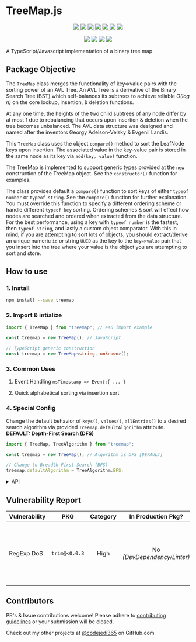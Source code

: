 # TreeMap.js

<p align="center">
  <a href="https://www.npmjs.com/package/treemap.js">
    <img src="https://img.shields.io/npm/v/treemap.js" />
  </a>
  <img src="https://img.shields.io/npm/l/treemap.js?color=yellow">
  <a href="https://github.com/codejedi365/treemap-js/blob/main/CHANGELOG.md">
    <img src="https://img.shields.io/badge/&#9741-changelog-yellow">
  </a>
  <a href="https://github.com/codejedi365/treemap-js/actions/workflows/ci.yml">
    <img src="https://github.com/codejedi365/treemap-js/actions/workflows/ci.yml/badge.svg" >
  </a>
  <a href="https://github.com/codejedi365/treemap-js/issues">
    <img src="https://img.shields.io/github/issues/codejedi365/treemap-js">
  </a>
  <img src="https://img.shields.io/badge/dependencies-0-success">
  <img src="https://img.shields.io/snyk/vulnerabilities/npm/treemap.js">
</p>
<p align="center">
  <img src="https://img.shields.io/npm/dependency-version/treemap.js/dev/webpack">
  <img src="https://img.shields.io/node/v-lts/treemap.js?color=blue">
  <img src="https://img.shields.io/bundlephobia/min/treemap.js" />
  <img src="https://img.shields.io/github/last-commit/codejedi365/treemap-js">
</p>

A TypeScript/Javascript implementation of a binary tree map.

## Package Objective

The `TreeMap` class merges the functionality of key=>value pairs with the
sorting power of an AVL Tree. An AVL Tree is a derivative of the Binary Search
Tree (BST) which self-balances its subtrees to achieve reliable _O(log n)_ on
the core lookup, insertion, & deletion functions.

At any one time, the heights of the two child subtrees of any node differ by at
most 1 due to rebalancing that occurs upon insertion & deletion when the tree
becomes unbalanced. The AVL data structure was designed and named after the
inventors Georgy Adelson-Velsky & Evgenii Landis.

This `TreeMap` class uses the object `compare()` method to sort the LeafNode
keys upon insertion. The associated value in the key-value pair is stored in the
same node as its key via `add(key, value)` function.

The TreeMap is implemented to support generic types provided at the `new`
construction of the TreeMap object. See the `constructor()` function for
examples.

The class provides default a `compare()` function to sort keys of either
`typeof number` or `typeof string`. See the `compare()` function for further
explanation. You must override this function to specify a different ordering
scheme or handle different `typeof key` sorting. Ordering schemes & sort will
effect how nodes are searched and ordered when extracted from the data
structure. For the best performance, using a key with `typeof number` is the
fastest, then `typeof string`, and lastly a custom object comparator. With this
in mind, if you are attempting to sort lots of objects, you should
extract/derive an unique numeric `id` or string `UUID` as the key to the
`key=>value` pair that you insert into the tree where your value is the object
you are attempting to sort and store.

## How to use

### 1. Install

```sh
npm install --save treemap
```

### 2. Import & intialize

```js
import { TreeMap } from "treemap"; // es6 import example

const treemap = new TreeMap(); // JavaScript
```

```ts
// TypeScript generic construction
const treemap = new TreeMap<string, unknown>();
```

### 3. Common Uses

1.  Event Handling `msTimestamp => Event:{ ... }`

2.  Quick alphabetical sorting via insertion sort

### 4. Special Config

Change the default behavior of `keys()`, `values()`, `allEntries()` to a desired
search algorithm via provided `Treemap.defaultAlgorithm` attribute. **DEFAULT:
Depth-First Search (DFS)**

```ts
import { TreeMap, TreeAlgorithm } from "treemap";

const treemap = new TreeMap(); // Algorithm is DFS [DEFAULT]

// Change to Breadth-First Search (BFS)
treemap.defaultAlgorithm = TreeAlgorithm.BFS;
```

<details>
<summary size="2">API</summary>

## API

<!-- lint disable no-emphasis-as-heading -->

### `ENUM TreeAlgorithm`

Defined constanjs to define supported search algorithms for traversing a binary
tree.

**`ENUM TreeAlgorithm.DFS`**

**`ENUM TreeAlgorithm.BFS`**

### `TreeMap`

**`defaultAlgorithm: TreeAlgorithm`**

Enum to specify which search algorithm to use by default in methods. See
[TreeAlgorithm](#enum-treealgorithm) for possible values.

**`constructor(): new TreeMap`**

Creates a new `TreeMap` object with 0 nodes. Initializes with DFS as the
`defaultAlgorithm`.

Example use:

```ts
// 1. Explicit type mapping
const numbertree = new TreeMap<number, unknown>();

// 2. Dynamic type mapping
const key: string = "alphanumeric";
const data: number = 1;
const treemap = new TreeMap<typeof key, typeof data>();
```

**`first(): T | false`**

Finds the value of the first key in the dataset determined by the depth-first
search algorithm @returns the value

**`firstKey(): K | false`**

Finds the first key in the dataset determined via the depth-first search
algorithm @returns the key

**`last(): T | false`**

Finds the value with the last key in the dataset determined by the depth-first
search algorithm @returns the value

**`lastKey(): K | false`**

Finds the last key in the dataset determined via the depth-first search
algorithm @returns the key

**`fetch(key: K): T | null`**

Finds the value/data of the key=>value pair contained in the tree's nodes which
matches the specified key @param key the key to search for @returns the data
stored by the specified key

**`isKey(key: K): boolean`**

Determines if a specified key is in the TreeMap @param key the key to search for
@returns `True` if key exists, otherwise `False`

**`keys(): K[]`**

Returns all keys in the TreeMap according to the set `defaultAlgorithm`.
@returns an array of all keys

**`dfsKeys(): K[]`**

Returns all keys in the TreeMap defined by a Depth-First Search regardless of
the value of `treemap.defaultAlgorithm`. @returns an array of all keys in DFS
order

**`bfsKeys(): K[]`**

Returns all keys in the TreeMap defined by a Breadth-First Search regardless of
the value of `treemap.defaultAlgorithm`. @returns an array of all keys in BFS
order

**`values(): T[]`**

Returns all values in the TreeMap according to the order of keys found via the
set `defaultAlgorithm`. @returns an array of all values

**`dfsValues(): T[]`**

Returns all values in the TreeMap defined by a Depth-First Search of the
associated keys regardless of the value of `treemap.defaultAlgorithm`. @returns
an array of all values based on DFS order

**`bfsValues(): T[]`**

Returns all values in the TreeMap defined by a Breadth-First Search of the
associated keys regardless of the value of `treemap.defaultAlgorithm`. @returns
an array of all values based on BFS order

**`allEntries(): [K, T][]`**

Returns all key-value pairs as an entry `[key, value]` according to the order of
keys found via the set `defaultAlgorithm`. @returns an array of all key-value
pairs

**`dfsEntries(): [K, T][]`**

Returns all key-value pairs as an entry `[key, value]` according to the order of
a Depth-First Search, regardless of the value of `treemap.defaultAlgorithm`.
@returns an array of all key-value pairs based on DFS order

**`bfsEntries(): [K, T][]`**

Returns all key-value pairs as an entry `[key, value]` according to the order of
a Breadth-First Search, regardless of the value of `treemap.defaultAlgorithm`.
@returns an array of all key-value pairs based on BFS order

**`size(): number`**

Counts the number of nodes in the Tree @returns the number of nodes in the
TreeMap, `0` if empty

**`height(): number`**

Counts the number of layers in the Tree @returns the number of layers in the
TreeMap, `0` if empty

**`add(key: K, value: T): TreeMap<K, T>`**

Creates and inserts a key=>value node into the TreeMap @param key the key to
sort by @param value the data to store @returns this TreeMap instance for
chaining

**`merge(tree: TreeMap<K, T>): TreeMap<K, T> | false`**

Merges 2 TreeMaps into 1.

WARNING: Node keys in the provided tree that match keys in this tree will be
overwritten with the data in the provided tree. @param tree the tree of nodes to
merge into this tree @returns this adjusted TreeMap instance for chaining, or
`False` on failure

**`remove(key: K): T | false`**

Removes a node and return the associated data based on a given key @param key
the key that identifies the node @returns the data stored or false if key is not
found

**`removeAll(): TreeMap<K, T>`**

Quickly removes all nodes & values from TreeMap @returns this empty TreeMap for
chaining

**`dfTraversal<R>(nodeHandlerFn: (this: TreeMap<K, T>, head: LeafNode<K, T>, visited: R[]) => void): R[]`**

Performs a Depth-First traversal across the TreeMap and perform a custom
programable operation as each node is visited.

To interrupt and return from the DFS with the data collected, the
`nodeHanlderFn` can throw a `StopSearchException` which will be caught by this
function and the persistent array of collected data returned.

For Typescript, the generic type R should be provided to define the type of the
objects that exist in the array that will be returned from this function. It is
guaranteed to be an array by this function definition.

@param nodeHandlerFn custom function to call on each node. It is passed the
current node and the persistent array that can store data across each traversal
of a node. @returns an array of custom objects user defined

**`bfTraversal<R>(nodeHandlerFn: (this: TreeMap<K, T>, currentNode: LeafNode<K, T>, visited: R[], depth: number) => void): R[]`**

Performs a Breadth-First traversal across the TreeMap and perform a custom
programable operation as each node is visited.

To interrupt and return from the BFS with the data collected, the
`nodeHanlderFn` can throw a `StopSearchException` which will be caught by this
function and the persistent array of collected data returned.

For Typescript, the generic type R should be provided to define the type of the
objects that exist in the array that will be returned from this function. It is
guaranteed to be an array by this function definition.

@param nodeHandlerFn custom function to call on each node. It is passed the
current node and the persistent array that can store data across each traversal
of a node. @returns an array of custom objects user defined

**`subtree(start: K): TreeMap<K, T> | false`**

Takes a specific key and creates a shallow cloned subtree of that portion of the
tree. The new TreeMap will have a root node of the node found from the provided
and all of its descendants. It will also duplicate the original configuration of
the parent tree. See `sliceTree()` for details.

**WARNING: This is a shallow copy of the descendents, it is up to the user to
remove the reference in the parent tree to this subtree.** @param start a key
that matches a LeafNode within the current tree @returns a new TreeMap instance
from a portion of the current tree or `False` if key was not found.

**`compare(this: void, node1: LeafNode<K, T>, node2: LeafNode<K, T | null>): -1 | 0 | 1`**

Defines the sorting algorithm for nodes in this BST. This is expected to be
overriden by a users implementation unless they want to use the default
ascending numberic sorting or ascending ASCII string sort (`0,1,2,...n` \|\|
`a,b,c,...z`). Keys that are strings of numberic values will be converted to
numbers for comparison if they are both numeric.

If not overridden, this function passes the nodes off to the generic static
comparison function of the TreeMap class to perform the default action

If this function is overridden, it must return -1 || 0 || 1 to indicate to the
tree sorting algorithm whether to replace the current node, or which side should
it continue to traverse (-1 = left, 1 = right).

@param node1 base node in which to determine current position in tree @param
node2 node being evaluated for if it should be in front(left) or behind(right)
the base node @returns `-1` if node2 should be in to the left of node1, `+1` if
on the right, or `0` if keys are equal

**`toString(): string`**

Converts TreeMap to human readable (serialized-like) representation @override
`Object.toString()` @returns string in format
`TreeMap:{ root:[key=value], dfs:[entry, ...] }`

**`print(): void`**

Prints the serialized version of this TreeMap to stdout

### `[INTERNAL] LeafNode`

The internal generic class for defining a node within the binary tree. It
maintains a key of generic type K, the associated data of type T, and the
references to it's parent and descendents which are other LeafNodes within the
tree similar to a Linked List Node.

### `StopSearchException`

Exception to throw inside a custom traversal function to cause an interrupt that
terminates the search algorithm and returns immediately. `StopSearchException`
extends the built-in `Error` class.

**`constructor(message?: string): new StopSearchException`**

Creates a new `StopSearchException` object. If a `message` is provided it will
be passed to the Error superclass upon instantiation. The message currently has
no effect or use.

Examples:

```ts
// 1. No message (default returns Exception name)
throw new StopSearchException();

// 2. Custom message
throw new StopSearchException("Custom Message");
```

<!-- lint enable no-emphasis-as-heading -->
</details>

## Vulnerability Report

| Vulnerability |      PKG      | Category |     In Production Pkg?      | Notes                                                               |
| ------------- | :-----------: | :------: | :-------------------------: | ------------------------------------------------------------------- |
| RegExp DoS    | `trim@<0.0.3` |   High   | No _(DevDependency/Linter)_ | waiting for `remark-parse@9` release, owner will not patch `v8.0.3` |

## Contributors

PR's & Issue contributions welcome! Please adhere to
[contributing guidelines](https://github.com/codejedi365/treemap-js/blob/main/CONTRIBUTING.md)
or your submission will be closed.

<!-- ## Future Features -->

<!-- ## Extras -->

Check out my other projects at [@codejedi365](https://github.com/codejedi365) on
GitHub.com
